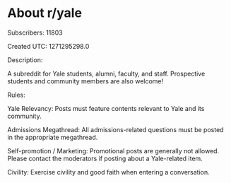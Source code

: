 # About r/yale

Subscribers: 11803

Created UTC: 1271295298.0

Description:

A subreddit for Yale students, alumni, faculty, and staff. Prospective students and community members are also welcome!

Rules:

Yale Relevancy: Posts must feature contents relevant to Yale and its community.

Admissions Megathread: All admissions-related questions must be posted in the appropriate megathread.

Self-promotion / Marketing: Promotional posts are generally not allowed. Please contact the moderators if posting about a Yale-related item.

Civility: Exercise civility and good faith when entering a conversation.

